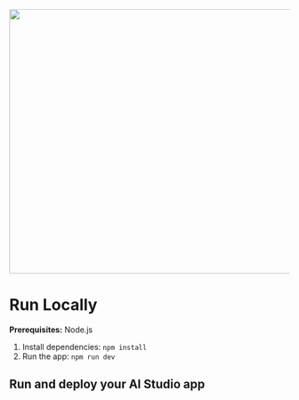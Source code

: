 <div align="center">
<img width="1200" height="475" alt="GHBanner" src="https://github.com/user-attachments/assets/108468c3-0dd3-4328-8606-3ca8890cdba9" />
</div>

# Run Locally

**Prerequisites:**  Node.js

1. Install dependencies:
   `npm install`
2. Run the app:
   `npm run dev`

## Run and deploy your AI Studio app

